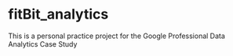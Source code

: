 # fitBit_analytics
This is a personal practice project for the Google Professional Data Analytics Case Study
